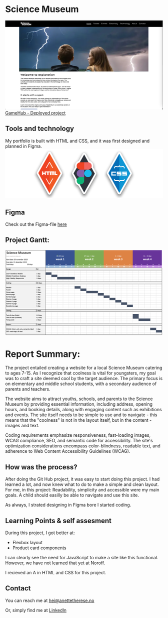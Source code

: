 # Science Museum

![image](https://github.com/elanetto/portfolio/blob/main/assets/images/portfolio/science-museum.png?raw=true)
[GameHub - Deployed project](https://science-museum-nu.vercel.app/)

## Tools and technology
My portfolio is built with HTML and CSS, and it was first designed and planned in Figma.
![image](https://github.com/elanetto/portfolio/blob/main/assets/images/readme/badges-html-figma-css.png?raw=true)

## Figma
Check out the Figma-file [here](https://www.figma.com/design/so5C8tp6z0E13xfd2KZNHT/Semester-Project-2023---Science-Museum?node-id=6-2)

## Project Gantt:
![screenshot](https://github.com/elanetto/science-museum/blob/main/assets/planning/Anettes_Gantt.png?raw=true)

# Report Summary:
The project entailed creating a website for a local Science Museum catering to ages 7-15. As I recognize that coolness is vital for youngsters, my goal was to craft a site deemed cool by the target audience. The primary focus is on elementary and middle school students, with a secondary audience of parents and teachers. 

The website aims to attract youths, schools, and parents to the Science Museum by providing essential information, including address, opening hours, and booking details, along with engaging content such as exhibitions and events. The site itself needs to be simple to use and to navigate - this means that the "coolness" is not in the layout itself, but in the content - images and text.

Coding requirements emphasize responsiveness, fast-loading images, WCAG compliance, SEO, and semantic code for accessibility. The site's optimization considerations encompass color-blindness, readable text, and adherence to Web Content Accessibility Guidelines (WCAG).

## How was the process?
After doing the Git Hub project, it was easy to start doing this project. I had learned a lot, and now knew what to do to make a simple and clean layout.
For me, in this project: Readability, simplicity and accessible were my main goals. A child should easilly be able to navigate and use this site.

As always, I strated designing in Figma bore I started coding.

## Learning Points & self assesment
During this project, I got better at:
- Flexbox layout
- Product card components

I can clearly see the need for JavaScript to make a site like this functional. However, we have not learned that yet at Noroff.

I recieved an A in HTML and CSS for this project.

## Contact
You can reach me at hei@anettetherese.no

Or, simply find me at [LinkedIn](https://www.linkedin.com/in/anettetherese/)
